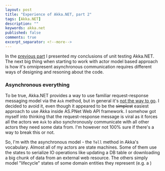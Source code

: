```yaml
---
layout: post
title: "Experience of Akka.NET, part 2"
tags: [Akka.NET]
description: ""
keywords: akka.net
published: false
comments: true
excerpt_separator: <!--more-->
---
```

In the [previous part](https://blainne.github.io/2017/03/21/akka-impressions/) I presented my conclusions of unit testing Akka.NET. The next big thing when starting to work with actor model based approach is how it's omnipresent asynchronous communication requires different ways of designing and resoning about the code.
<!--more-->

### Asynchronous everything
To be true, Akka.NET provides a way to use familiar request-response messaging model via the `Ask` method, but in general it's [not the way to go](http://bartoszsypytkowski.com/dont-ask-tell-2/). I decided to avoid it, even though it appeared to be the ~~simplest~~ easiest approach to use Akka inside AS.PNet Web API framework. I somehow got myself into thinking that the request-response message is viral as it forces all the actors we `Ask` to also synchronously communicate with all other actors they need some data from. I'm however not 100% sure if there's a way to break this or not.

So, I'm with the asynchronous model - the `Tell` method in Akka's vocabulary. Almost all of my actors are state machines. Some of them use the states to serialize IO operations like updating a DB table or downloading a big chunk of data from an external web resource. The others simply model "lifecycle" states of some domain entities they represent (e.g. a )



